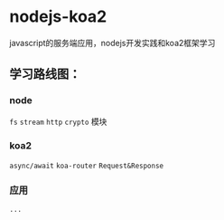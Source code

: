 # nodejs-koa2
javascript的服务端应用，nodejs开发实践和koa2框架学习   
## 学习路线图：
### node
`fs` `stream` `http` `crypto` 模块
### koa2
`async/await` `koa-router` `Request&Response`
### 应用
`...`
